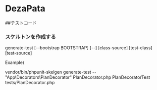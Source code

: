 # DezaPata


##テストコード

### スケルトンを作成する


generate-test [--bootstrap BOOTSTRAP] [--] <class> [class-source] [test-class] [test-source]

Example)

vendor/bin/phpunit-skelgen generate-test -- "App\Decorators\PlanDecorator" PlanDecorator.php PlanDecoratorTest tests/PlanDecorator.php
